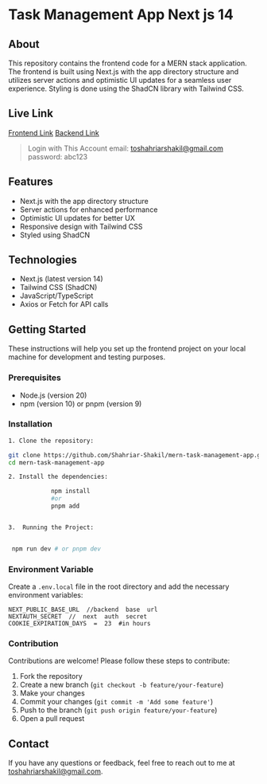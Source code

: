 # Task Management App Next js 14

## About

This repository contains the frontend code for a MERN stack application. The frontend is built using Next.js with the app directory structure and utilizes server actions and optimistic UI updates for a seamless user experience. Styling is done using the ShadCN library with Tailwind CSS.

## Live Link

[Frontend Link](https://mern-task-management-app-navy.vercel.app/)
[Backend Link](https://github.com/Shahriar-Shakil/task-management-backend)

> Login with This Account
> email: toshahriarshakil@gmail.com
> password: abc123

## Features

- Next.js with the app directory structure
- Server actions for enhanced performance
- Optimistic UI updates for better UX
- Responsive design with Tailwind CSS
- Styled using ShadCN

## Technologies

- Next.js (latest version 14)
- Tailwind CSS (ShadCN)
- JavaScript/TypeScript
- Axios or Fetch for API calls

## Getting Started

These instructions will help you set up the frontend project on your local machine for development and testing purposes.

### Prerequisites

- Node.js (version 20)
- npm (version 10) or pnpm (version 9)

### Installation

```sh
1. Clone the repository:

git clone https://github.com/Shahriar-Shakil/mern-task-management-app.git
cd mern-task-management-app

2. Install the dependencies:

		    npm install
		    #or
		    pnpm add


3.  Running the Project:


 npm run dev # or pnpm dev

```

### Environment Variable

Create a `.env.local` file in the root directory and add the necessary environment variables:

```
NEXT_PUBLIC_BASE_URL  //backend  base  url
NEXTAUTH_SECRET  //  next  auth  secret
COOKIE_EXPIRATION_DAYS  =  23  #in hours
```

### Contribution

Contributions are welcome! Please follow these steps to contribute:

1. Fork the repository
2. Create a new branch (`git checkout -b feature/your-feature`)
3. Make your changes
4. Commit your changes (`git commit -m 'Add some feature'`)
5. Push to the branch (`git push origin feature/your-feature`)
6. Open a pull request

## Contact

If you have any questions or feedback, feel free to reach out to me at toshahriarshakil@gmail.com.
